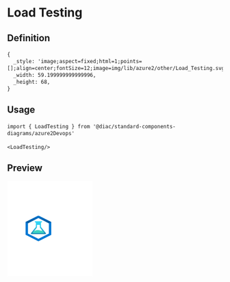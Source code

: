 # Load Testing

## Definition

```
{
  _style: 'image;aspect=fixed;html=1;points=[];align=center;fontSize=12;image=img/lib/azure2/other/Load_Testing.svg;strokeColor=none;',
  _width: 59.199999999999996,
  _height: 68,
}
```

## Usage

```
import { LoadTesting } from '@diac/standard-components-diagrams/azure2Devops'

<LoadTesting/>
```

## Preview

<img src="./load-testing.png" width="200"/>
